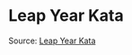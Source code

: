 # Leap Year Kata

Source: [Leap Year Kata](https://github.com/AgileTechPraxis/katalog/tree/master/Leap%20Year)

